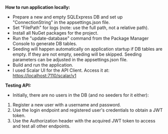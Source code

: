 **How to run application locally:**
- Prepare a new and empty SQLExpress DB and set up "ConnectionString" in the appsettings.json file.
- Set "FilePath" for logs (note: use the full path, not a relative path).
- Install all NuGet packages for the project.
- Run the "update-database" command from the Package Manager Console to generate DB tables.
- Seeding will happen automatically on application startup if DB tables are empty. If they are not empty, seeding will be skipped. Seeding parameters can be adjusted in the appsettings.json file.
- Build and run the application.
- I used Scalar UI for the API Client. Access it at: [https://localhost:7110/scalar/v1](https://localhost:7110/scalar/v1)

**Testing API:**
- Initially, there are no users in the DB (and no seeders for it either):

1. Register a new user with a username and password.
2. Use the login endpoint and registered user's credentials to obtain a JWT token.
3. Use the Authorization header with the acquired JWT token to access and test all other endpoints.
